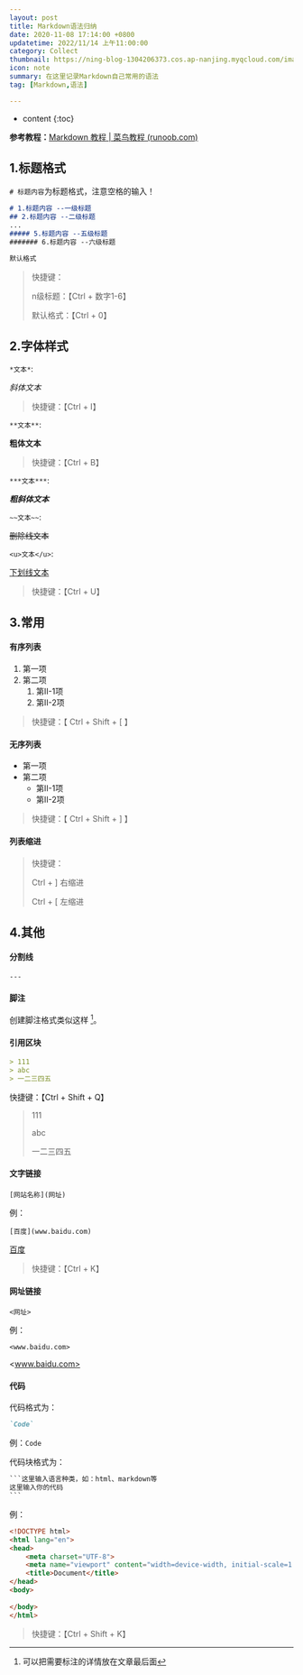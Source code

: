 ```yaml
---
layout: post
title: Markdown语法归纳
date: 2020-11-08 17:14:00 +0800
updatetime: 2022/11/14 上午11:00:00
category: Collect
thumbnail: https://ning-blog-1304206373.cos.ap-nanjing.myqcloud.com/image/thumbnail/kelly-sikkema--1_RZL8BGBM-unsplash.jpg
icon: note
summary: 在这里记录Markdown自己常用的语法
tag: [Markdown,语法]

---
```


* content
{:toc}

**参考教程：**[Markdown 教程 | 菜鸟教程 (runoob.com)](https://www.runoob.com/markdown/md-tutorial.html)


## 1.标题格式

`# 标题内容`为标题格式，注意空格的输入！

```markdown
# 1.标题内容 --一级标题
## 2.标题内容 --二级标题
...
##### 5.标题内容 --五级标题
####### 6.标题内容 --六级标题

默认格式
```

> 快捷键：
>
> n级标题：【Ctrl + 数字1-6】
>
> 默认格式：【Ctrl + 0】



## 2.字体样式

`*文本*`:

*斜体文本*

> 快捷键：【Ctrl + I】



`**文本**`:

**粗体文本**

> 快捷键：【Ctrl + B】



`***文本***`:

***粗斜体文本***



`~~文本~~`:

~~删除线文本~~



`<u>文本</u>`:

<u>下划线文本</u>

> 快捷键：【Ctrl + U】



## 3.常用

#### 有序列表

1. 第一项
2. 第二项
   1. 第Ⅱ-1项
   2. 第Ⅱ-2项

> 快捷键：【 Ctrl + Shift + [ 】



#### 无序列表

- 第一项
- 第二项
  - 第Ⅱ-1项
  - 第Ⅱ-2项

> 快捷键：【 Ctrl + Shift + ] 】



#### 列表缩进

> 快捷键：
>
> Ctrl + ]      右缩进
>
> Ctrl + [      左缩进



## 4.其他

#### 分割线

```
---
```



#### 脚注

创建脚注格式类似这样 [^文本内容]。

[^文本内容]: 可以把需要标注的详情放在文章最后面



#### 引用区块

```markdown
> 111
> abc
> 一二三四五
```

快捷键：【Ctrl + Shift + Q】

> 111
>
> abc
>
> 一二三四五



#### 文字链接

`[网站名称](网址)`

例：

`[百度](www.baidu.com)`

[百度](www.baidu.com)

> 快捷键：【Ctrl + K】



#### 网址链接

`<网址>`

例：

`<www.baidu.com>`

<www.baidu.com>



#### 代码

代码格式为：

```markdown
`Code`
```

例：`Code`



代码块格式为：

```markdown
​```这里输入语言种类，如：html、markdown等
这里输入你的代码
​```
```

例：

```html
<!DOCTYPE html>
<html lang="en">
<head>
	<meta charset="UTF-8">
	<meta name="viewport" content="width=device-width, initial-scale=1.0">
	<title>Document</title>
</head>
<body>
	
</body>
</html>
```

> 快捷键：【Ctrl + Shift + K】


